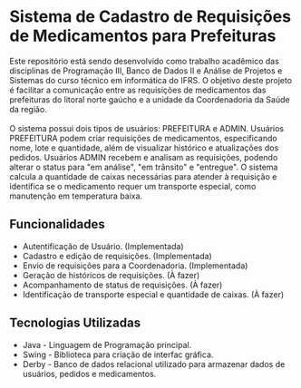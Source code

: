 # Sistema de Cadastro de Requisições de Medicamentos para Prefeituras
Este repositório está sendo desenvolvido como trabalho acadêmico das disciplinas de Programação III, Banco de Dados II e Análise de Projetos e Sistemas do curso técnico em informática do IFRS. O objetivo deste projeto é facilitar a comunicação entre as requisições de medicamentos das prefeituras do litoral norte gaúcho e a unidade da Coordenadoria da Saúde da região.
<br> <br>
O sistema possui dois tipos de usuários: PREFEITURA e ADMIN. Usuários PREFEITURA podem criar requisições de medicamentos, especificando nome, lote e quantidade, além de visualizar histórico e atualizações dos pedidos. Usuários ADMIN recebem e analisam as requisições, podendo alterar o status para "em análise", "em trânsito" e "entregue". O sistema calcula a quantidade de caixas necessárias para atender à requisição e identifica se o medicamento requer um transporte especial, como manutenção em temperatura baixa.

## Funcionalidades
- Autentificação de Usuário. (Implementada)
- Cadastro e edição de requisições. (Implementada)
- Envio de requisições para a Coordenadoria. (Implementada)
- Geração de históricos de requisições. (À fazer)
- Acompanhamento de status de requisições. (À fazer)
- Identificação de transporte especial e quantidade de caixas. (À fazer)

## Tecnologias Utilizadas
- Java - Linguagem de Programação principal.
- Swing - Biblioteca para criação de interfac gráfica.
- Derby - Banco de dados relacional utilizado para armazenar dados de usuários, pedidos e medicamentos.

